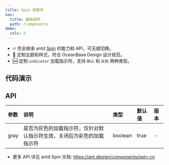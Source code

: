```yaml
---
title: Spin 加载中
nav:
  title: 基础组件
  path: /components
demo:
  cols: 2
---
```


- 🔥 完全继承 antd [Spin](https://ant.design/components/spin-cn) 的能力和 API，可无缝切换。
- 💄 定制主题和样式，符合 OceanBase Design 设计规范。
- 🆕 定制 `indicator` 加载指示符，支持 `默认` 和 `灰色` 两种类型。

## 代码演示

<!-- prettier-ignore -->
<code src="./demo/basic.tsx" title="基本用法" description="一个简单的 loading 状态"></code>
<code src="./demo/size.tsx" title="各种大小" description="小的用于文本加载，默认用于卡片容器级加载，大的用于**页面级**加载"></code>
<code src="./demo/colored.tsx" title="彩色的加载指示符"></code>
<code src="./demo/inside.tsx" title="放入一个容器中"></code>
<code src="./demo/nested.tsx" title="卡片加载中" description="可以直接把内容内嵌到 `Spin` 中，将现有容器变为加载状态"></code>
<code src="./demo/tip.tsx" title="自定义描述文案"></code>
<code src="./demo/custom-indicator.tsx" title="自定义指示符" description="使用自定义指示符"></code>

## API

| 参数 | 说明 | 类型 | 默认值 | 版本 |
| :-- | :-- | :-- | :-- | :-- |
| gray | 是否为灰色的加载指示符，仅针对默认指示符生效，关闭后为彩色的加载指示符 | boolean | true | - |

- 更多 API 详见 antd Spin 文档: https://ant.design/components/spin-cn
